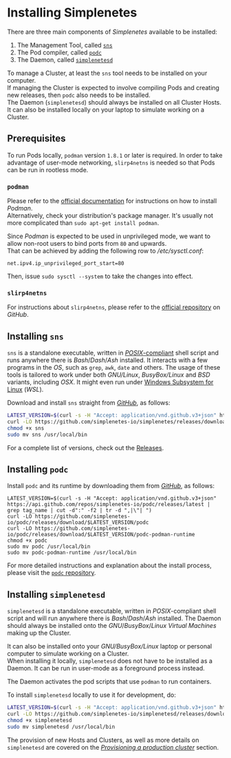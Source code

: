# Installing Simplenetes

There are three main components of _Simplenetes_ available to be installed:

1.  The Management Tool, called [`sns`](https://github.com/simplenetes-io/simplenetes)
2.  The Pod compiler, called [`podc`](https://github.com/simplenetes-io/podc)
3.  The Daemon, called [`simplenetesd`](https://github.com/simplenetes-io/simplenetesd)

To manage a Cluster, at least the `sns` tool needs to be installed on your computer.  
If managing the Cluster is expected to involve compiling Pods and creating new releases, then `podc` also needs to be installed.  
The Daemon (`simplenetesd`) should always be installed on all Cluster Hosts. It can also be installed locally on your laptop to simulate working on a Cluster.


## Prerequisites
To run Pods locally, `podman` version `1.8.1` or later is required. In order to take advantage of user-mode networking, `slirp4netns` is needed so that Pods can be run in rootless mode.  

### `podman`
Please refer to the [official documentation](https://podman.io/getting-started/installation) for instructions on how to install _Podman_.  
Alternatively, check your distribution's package manager. It's usually not more complicated than `sudo apt-get install podman`.

Since _Podman_ is expected to be used in unprivileged mode, we want to allow non-root users to bind ports from `80` and upwards.  
That can be achieved by adding the following row to _/etc/sysctl.conf_:  
```
net.ipv4.ip_unprivileged_port_start=80
```
Then, issue `sudo sysctl --system` to take the changes into effect.

### `slirp4netns`
For instructions about `slirp4netns`, please refer to the [official repository](https://github.com/rootless-containers/slirp4netns) on _GitHub_.


## Installing `sns`
`sns` is a standalone executable, written in [_POSIX_-compliant](https://en.wikipedia.org/wiki/POSIX) shell script and runs anywhere there is _Bash_/_Dash_/_Ash_ installed.
It interacts with a few programs in the _OS_, such as `grep`, `awk`, `date` and others. The usage of these tools is tailored to work under both _GNU/Linux_, _BusyBox/Linux_ and _BSD_ variants, including _OSX_. It might even run under [Windows Subsystem for Linux](https://docs.microsoft.com/en-us/windows/wsl/) (_WSL_).

Download and install `sns` straight from [_GitHub_](https://github.com/simplenetes-io/simplenetes), as follows:  
```sh
LATEST_VERSION=$(curl -s -H "Accept: application/vnd.github.v3+json" https://api.github.com/repos/simplenetes-io/simplenetes/releases/latest | grep tag_name | cut -d":" -f2 | tr -d ",|\"| ")
curl -LO https://github.com/simplenetes-io/simplenetes/releases/download/$LATEST_VERSION/sns
chmod +x sns
sudo mv sns /usr/local/bin
```
For a complete list of versions, check out the [Releases](https://github.com/simplenetes-io/simplenetes/releases).


## Installing `podc`
Install `podc` and its runtime by downloading them from [_GitHub_](https://github.com/simplenetes-io/podc/releases), as follows:
```
LATEST_VERSION=$(curl -s -H "Accept: application/vnd.github.v3+json" https://api.github.com/repos/simplenetes-io/podc/releases/latest | grep tag_name | cut -d":" -f2 | tr -d ",|\"| ")
curl -LO https://github.com/simplenetes-io/podc/releases/download/$LATEST_VERSION/podc
curl -LO https://github.com/simplenetes-io/podc/releases/download/$LATEST_VERSION/podc-podman-runtime
chmod +x podc
sudo mv podc /usr/local/bin
sudo mv podc-podman-runtime /usr/local/bin
```

For more detailed instructions and explanation about the install process, please visit the [`podc` repository](https://github.com/simplenetes-io/podc/blob/master/README.md#install).


## Installing `simplenetesd`
`simplenetesd` is a standalone executable, written in _POSIX_-compliant shell script and will run anywhere there is _Bash_/_Dash_/_Ash_ installed.
The Daemon should always be installed onto the _GNU_/_BusyBox_/_Linux_ _Virtual Machines_ making up the Cluster.

It can also be installed onto your _GNU/BusyBox/Linux_ laptop or personal computer to simulate working on a Cluster.  
When installing it locally, `simplenetesd` does not have to be installed as a Daemon. It can be run in user-mode as a foreground process instead.

The Daemon activates the pod scripts that use `podman` to run containers.

To install `simplenetesd` locally to use it for development, do:
```sh
LATEST_VERSION=$(curl -s -H "Accept: application/vnd.github.v3+json" https://api.github.com/repos/simplenetes-io/simplenetesd/releases/latest | grep tag_name | cut -d":" -f2 | tr -d ",|\"| ")
curl -LO https://github.com/simplenetes-io/simplenetesd/releases/download/$LATEST_VERSION/simplenetesd
chmod +x simplenetesd
sudo mv simplenetesd /usr/local/bin
```

The provision of new Hosts and Clusters, as well as more details on `simplenetesd` are covered on the [_Provisioning a production cluster_](PROVISIONING.md) section.
